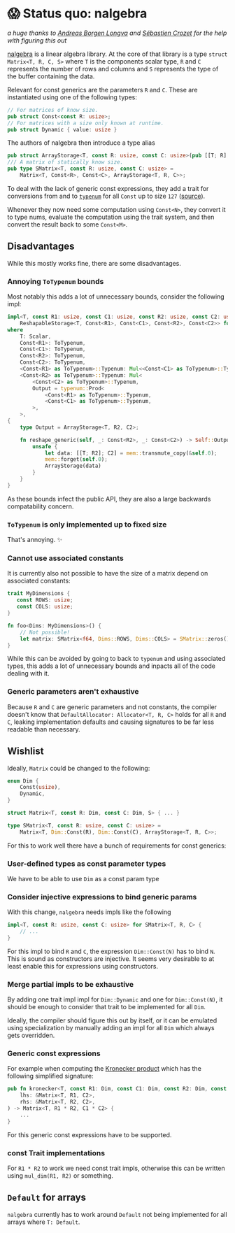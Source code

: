 # 😱 Status quo: nalgebra

*a huge thanks to [Andreas Borgen Longva](https://github.com/Andlon) and [Sébastien Crozet](https://github.com/sebcrozet) for the help with figuring this out*

[nalgebra](https://nalgebra.org/) is a linear algebra library. At the core of that library is a type `struct Matrix<T, R, C, S>` where `T` is the components scalar type, `R` and `C` represents the number of rows and columns and `S` represents the type of the buffer containing the data.

Relevant for const generics are the parameters `R` and `C`. These are instantiated using one of the following types:
```rust
// For matrices of know size.
pub struct Const<const R: usize>;
// For matrices with a size only known at runtime.
pub struct Dynamic { value: usize }
```

The authors of nalgebra then introduce a type alias
```rust
pub struct ArrayStorage<T, const R: usize, const C: usize>(pub [[T; R]; C]);
/// A matrix of statically know size.
pub type SMatrix<T, const R: usize, const C: usize> =
    Matrix<T, Const<R>, Const<C>, ArrayStorage<T, R, C>>;
```

To deal with the lack of generic const expressions, they add a trait for conversions from and to [`typenum`](https://crates.io/crates/typenum) for all `Const` up to size `127` ([source](https://github.com/dimforge/nalgebra/blob/39bb572557299a44093ea09daaff144fd6d9ea1f/src/base/dimension.rs#L273-L345)).

Whenever they now need some computation using `Const<N>`, they convert it to type nums, evaluate the computation using the trait system, and then convert the result back to some `Const<M>`.

## Disadvantages

While this mostly works fine, there are some disadvantages.

### Annoying `ToTypenum` bounds

Most notably this adds a lot of unnecessary bounds, consider the following impl:

```rust
impl<T, const R1: usize, const C1: usize, const R2: usize, const C2: usize>
    ReshapableStorage<T, Const<R1>, Const<C1>, Const<R2>, Const<C2>> for ArrayStorage<T, R1, C1>
where
    T: Scalar,
    Const<R1>: ToTypenum,
    Const<C1>: ToTypenum,
    Const<R2>: ToTypenum,
    Const<C2>: ToTypenum,
    <Const<R1> as ToTypenum>::Typenum: Mul<<Const<C1> as ToTypenum>::Typenum>,
    <Const<R2> as ToTypenum>::Typenum: Mul<
        <Const<C2> as ToTypenum>::Typenum,
        Output = typenum::Prod<
            <Const<R1> as ToTypenum>::Typenum,
            <Const<C1> as ToTypenum>::Typenum,
        >,
    >,
{
    type Output = ArrayStorage<T, R2, C2>;

    fn reshape_generic(self, _: Const<R2>, _: Const<C2>) -> Self::Output {
        unsafe {
            let data: [[T; R2]; C2] = mem::transmute_copy(&self.0);
            mem::forget(self.0);
            ArrayStorage(data)
        }
    }
}
```

As these bounds infect the public API, they are also a large backwards compatability concern.

### `ToTypenum` is only implemented up to fixed size

That's annoying. ✨

### Cannot use associated constants

It is currently also not possible to have the size of a matrix depend on associated constants:
```rust
trait MyDimensions {
   const ROWS: usize;
   const COLS: usize;
}

fn foo<Dims: MyDimensions>() {
    // Not possible!
    let matrix: SMatrix<f64, Dims::ROWS, Dims::COLS> = SMatrix::zeros();
}
```
While this can be avoided by going to back to `typenum` and using associated types, this adds a lot of unnecessary bounds and inpacts all of the code dealing with it.

### Generic parameters aren't exhaustive

Because `R` and `C` are generic parameters and not constants, the compiler doesn't know that
`DefaultAllocator: Allocator<T, R, C>` holds for all `R` and `C`, leaking implementation defaults
and causing signatures to be far less readable than necessary.

## Wishlist

Ideally, `Matrix` could be changed to the following:

```rust
enum Dim {
    Const(usize),
    Dynamic,
}

struct Matrix<T, const R: Dim, const C: Dim, S> { ... }

type SMatrix<T, const R: usize, const C: usize> =
    Matrix<T, Dim::Const(R), Dim::Const(C), ArrayStorage<T, R, C>>;
```

For this to work well there have a bunch of requirements for const generics:

### User-defined types as const parameter types

We have to be able to use `Dim` as a const param type

### Consider injective expressions to bind generic params

With this change, `nalgebra` needs impls like the following

```rust
impl<T, const R: usize, const C: usize> for SMatrix<T, R, C> {
    // ...
}
```

For this impl to bind `R` and `C`, the expression `Dim::Const(N)` has to bind `N`.
This is sound as constructors are injective. It seems very desirable to at least
enable this for expressions using constructors.

### Merge partial impls to be exhaustive

By adding one trait impl impl for `Dim::Dynamic` and one for `Dim::Const(N)`, it should be enough to consider that trait to be implemented for all `Dim`.

Ideally, the compiler should figure this out by itself, or it can be emulated using specialization by manually adding an impl for all `Dim` which always gets overridden.

### Generic const expressions

For example when computing the [Kronecker product](https://en.wikipedia.org/wiki/Kronecker_product) which has the following simplified signature:
```rust
pub fn kronecker<T, const R1: Dim, const C1: Dim, const R2: Dim, const C2: Dim>(
    lhs: &Matrix<T, R1, C2>,
    rhs: &Matrix<T, R2, C2>,
) -> Matrix<T, R1 * R2, C1 * C2> {
    ...
}
```

For this generic const expressions have to be supported.

### const Trait implementations

For `R1 * R2` to work we need const trait impls, otherwise this
can be written using `mul_dim(R1, R2)` or something.

## `Default` for arrays

`nalgebra` currently has to work around `Default` not being implemented
for all arrays where `T: Default`.
